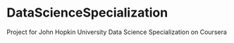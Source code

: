 # DataScienceSpecialization
Project for John Hopkin University Data Science Specialization on Coursera
